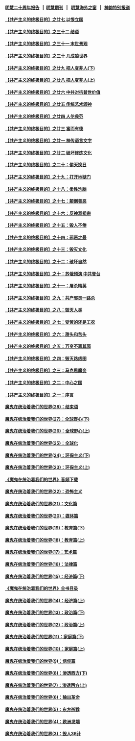 #### [明慧二十周年报告](https://github.com/gfw-breaker/mh-reports/blob/master/README.md?t=07131437) &nbsp;&nbsp;|&nbsp;&nbsp;[明慧期刊](https://github.com/gfw-breaker/mh-qikan) &nbsp;&nbsp;|&nbsp;&nbsp; [明慧海外之窗](https://github.com/gfw-breaker/mh-news/blob/master/README.md?t=07131437) &nbsp;&nbsp;|&nbsp;&nbsp; [神韵特别报道](https://github.com/gfw-breaker/mh-news/blob/master/shenyun.md?t=07131437) 

#### [【共产主义的终极目的】之廿七 以恨立国](../pages/nsc422/n11336944.md?t=07131437) 

#### [【共产主义的终极目的】之三十二 结语](../pages/nsc422/n11360535.md?t=07131437) 

#### [【共产主义的终极目的】之三十一 末世景观](../pages/nsc422/n11351129.md?t=07131437) 

#### [【共产主义的终极目的】之三十 几成狼世界](../pages/nsc422/n11348280.md?t=07131437) 

#### [【共产主义的终极目的】之廿九 把人变非人(下)](../pages/nsc422/n11344140.md?t=07131437) 

#### [【共产主义的终极目的】之廿八 把人变非人(上)](../pages/nsc422/n11340492.md?t=07131437) 

#### [【共产主义的终极目的】之廿六 中共对抗普世价值](../pages/nsc422/n11324785.md?t=07131437) 

#### [【共产主义的终极目的】之廿五 传统艺术颂神](../pages/nsc422/n11296396.md?t=07131437) 

#### [【共产主义的终极目的】之廿四 人伦典范](../pages/nsc422/n11296397.md?t=07131437) 

#### [【共产主义的终极目的】之廿三 富而有德](../pages/nsc422/n11283598.md?t=07131437) 

#### [【共产主义的终极目的】之廿一 神传语言文字](../pages/nsc422/n11263265.md?t=07131437) 

#### [【共产主义的终极目的】之廿二 破坏修炼文化](../pages/nsc422/n11245728.md?t=07131437) 

#### [【共产主义的终极目的】之二十：偷天换日](../pages/nsc422/n11238846.md?t=07131437) 

#### [【共产主义的终极目的】之十九：打开地狱门](../pages/nsc422/n11206376.md?t=07131437) 

#### [【共产主义的终极目的】之十八：柔性洗脑](../pages/nsc422/n11199994.md?t=07131437) 

#### [【共产主义的终极目的】之十七：颠倒善恶](../pages/nsc422/n11179782.md?t=07131437) 

#### [【共产主义的终极目的】之十六：反神骂祖宗](../pages/nsc422/n11166798.md?t=07131437) 

#### [【共产主义的终极目的】之十五：毁人不倦](../pages/nsc422/n11166792.md?t=07131437) 

#### [【共产主义的终极目的】之十四：邪恶之最](../pages/nsc422/n11150249.md?t=07131437) 

#### [【共产主义的终极目的】之十三：毁灭文化](../pages/nsc422/n11135227.md?t=07131437) 

#### [【共产主义的终极目的】之十二：破坏自然](../pages/nsc422/n11135214.md?t=07131437) 

#### [【共产主义的终极目的】之十：苏俄预演 中共登台](../pages/nsc422/n11118424.md?t=07131437) 

#### [【共产主义的终极目的】之十一：屠杀精英](../pages/nsc422/n11118442.md?t=07131437) 

#### [【共产主义的终极目的】之九：共产邪灵一路杀](../pages/nsc422/n11114139.md?t=07131437) 

#### [【共产主义的终极目的】之八：毁灭人类](../pages/nsc422/n11108503.md?t=07131437) 

#### [【共产主义的终极目的】之七：受苦的还是工农](../pages/nsc422/n11101809.md?t=07131437) 

#### [【共产主义的终极目的】之六：甜头和苦头](../pages/nsc422/n11096971.md?t=07131437) 

#### [【共产主义的终极目的】之五：万变不离其邪](../pages/nsc422/n11091285.md?t=07131437) 

#### [【共产主义的终极目的】之四：毁灭路线图](../pages/nsc422/n11086284.md?t=07131437) 

#### [【共产主义的终极目的】之三：马克思魔变](../pages/nsc422/n11061941.md?t=07131437) 

#### [【共产主义的终极目的】之二：中心之国](../pages/nsc422/n11047728.md?t=07131437) 

#### [【共产主义的终极目的】之一：序言](../pages/nsc422/n11086077.md?t=07131437) 

#### [魔鬼在统治着我们的世界(28)：结束语](../pages/nsc422/n10936246.md?t=07131437) 

#### [魔鬼在统治着我们的世界(27)：全球野心(下)](../pages/nsc422/n10928319.md?t=07131437) 

#### [魔鬼在统治着我们的世界(26)：全球野心(上)](../pages/nsc422/n10900318.md?t=07131437) 

#### [魔鬼在统治着我们的世界(25)：全球化](../pages/nsc422/n10788205.md?t=07131437) 

#### [魔鬼在统治着我们的世界(24)：环保主义(下)](../pages/nsc422/n10695307.md?t=07131437) 

#### [魔鬼在统治着我们的世界(23)：环保主义(上)](../pages/nsc422/n10688613.md?t=07131437) 

#### [《魔鬼在统治着我们的世界》音频下载](../pages/nsc422/n10635553.md?t=07131437) 

#### [魔鬼在统治着我们的世界(22)：恐怖主义](../pages/nsc422/n10614727.md?t=07131437) 

#### [魔鬼在统治着我们的世界(21)：文化篇](../pages/nsc422/n10597706.md?t=07131437) 

#### [魔鬼在统治着我们的世界(20)：媒体篇](../pages/nsc422/n10586579.md?t=07131437) 

#### [魔鬼在统治着我们的世界(19)：教育篇(下)](../pages/nsc422/n10564808.md?t=07131437) 

#### [魔鬼在统治着我们的世界(18)：教育篇(上)](../pages/nsc422/n10526970.md?t=07131437) 

#### [魔鬼在统治着我们的世界(17)：艺术篇](../pages/nsc422/n10499093.md?t=07131437) 

#### [魔鬼在统治着我们的世界(16)：法律篇](../pages/nsc422/n10485969.md?t=07131437) 

#### [魔鬼在统治着我们的世界(15)：经济篇(下)](../pages/nsc422/n10469975.md?t=07131437) 

#### [《魔鬼在统治着我们的世界》全书目录](../pages/nsc422/n10464261.md?t=07131437) 

#### [魔鬼在统治着我们的世界(14)：经济篇(上)](../pages/nsc422/n10457370.md?t=07131437) 

#### [魔鬼在统治着我们的世界(13)：政治篇(下)](../pages/nsc422/n10448270.md?t=07131437) 

#### [魔鬼在统治着我们的世界(12)：政治篇(上)](../pages/nsc422/n10444576.md?t=07131437) 

#### [魔鬼在统治着我们的世界(11)：家庭篇(下)](../pages/nsc422/n10440961.md?t=07131437) 

#### [魔鬼在统治着我们的世界(10)：家庭篇(上)](../pages/nsc422/n10435448.md?t=07131437) 

#### [魔鬼在统治着我们的世界(9)：信仰篇](../pages/nsc422/n10432159.md?t=07131437) 

#### [魔鬼在统治着我们的世界(8)：渗透西方(下)](../pages/nsc422/n10429603.md?t=07131437) 

#### [魔鬼在统治着我们的世界(7)：渗透西方(上)](../pages/nsc422/n10426013.md?t=07131437) 

#### [魔鬼在统治着我们的世界(6)：输出革命](../pages/nsc422/n10421536.md?t=07131437) 

#### [魔鬼在统治着我们的世界(5)：东方杀戮](../pages/nsc422/n10417707.md?t=07131437) 

#### [魔鬼在统治着我们的世界(4)：欧洲发端](../pages/nsc422/n10414890.md?t=07131437) 

#### [魔鬼在统治着我们的世界(3)：毁人36计](../pages/nsc422/n10411583.md?t=07131437) 

